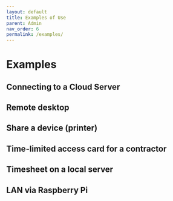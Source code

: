```yaml
---
layout: default
title: Examples of Use
parent: Admin
nav_order: 6
permalink: /examples/
---
```


# Examples

## Connecting to a Cloud Server
## Remote desktop
## Share a device (printer)
## Time-limited access card for a contractor
## Timesheet on a local server
## LAN via Raspberry Pi
